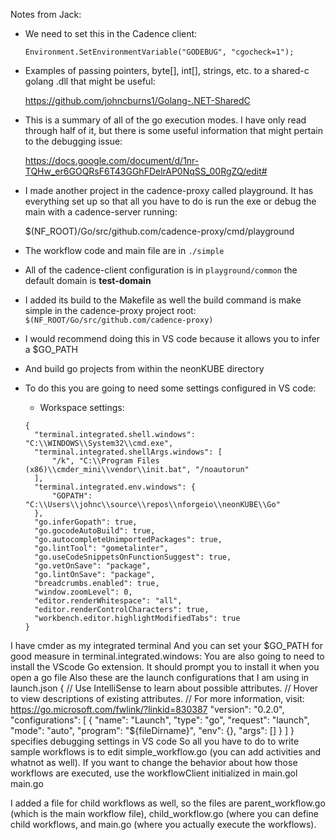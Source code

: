 Notes from Jack:

* We need to set this in the Cadence client:

  ```
  Environment.SetEnvironmentVariable("GODEBUG", "cgocheck=1");
  ```

* Examples of passing pointers, byte[], int[], strings, etc. to a shared-c golang .dll that might be useful:

  https://github.com/johncburns1/Golang-.NET-SharedC
  
* This is a summary of all of the go execution modes.  I have only read through half of it, but there is some useful information that might pertain to the debugging issue:

  https://docs.google.com/document/d/1nr-TQHw_er6GOQRsF6T43GGhFDelrAP0NqSS_00RgZQ/edit#
  
* I made another project in the cadence-proxy called playground.  It has everything set up so that all you have to do is run the exe or debug the main with a cadence-server running:

  $(NF_ROOT)/Go/src/github.com/cadence-proxy/cmd/playground
  
* The workflow code and main file are in `./simple`

* All of the cadence-client configuration is in `playground/common` the default domain is **test-domain**
 * I added its build to the Makefile as well the build command is make simple in the cadence-proxy project root: `$(NF_ROOT/Go/src/github.com/cadence-proxy)`
  * I would recommend doing this in VS code because it allows you to infer a $GO_PATH
  * And build go projects from within the neonKUBE directory
  
* To do this you are going to need some settings configured in VS code:

  * Workspace settings:
  ```
  {
    "terminal.integrated.shell.windows": "C:\\WINDOWS\\System32\\cmd.exe",
    "terminal.integrated.shellArgs.windows": [
        "/k", "C:\\Program Files (x86)\\cmder_mini\\vendor\\init.bat", "/noautorun"
    ],
    "terminal.integrated.env.windows": {
        "GOPATH": "C:\\Users\\johnc\\source\\repos\\nforgeio\\neonKUBE\\Go"
    },
    "go.inferGopath": true,
    "go.gocodeAutoBuild": true,
    "go.autocompleteUnimportedPackages": true,
    "go.lintTool": "gometalinter",
    "go.useCodeSnippetsOnFunctionSuggest": true,
    "go.vetOnSave": "package",
    "go.lintOnSave": "package",
    "breadcrumbs.enabled": true,
    "window.zoomLevel": 0,
    "editor.renderWhitespace": "all",
    "editor.renderControlCharacters": true,
    "workbench.editor.highlightModifiedTabs": true
  }
  ```
  
I have cmder as my integrated terminal
And you can set your $GO_PATH for good measure
in terminal.integrated.windows:
You are also going to need to install the VScode Go extension.
It should prompt you to install it when you open a go file
Also these are the launch configurations that I am using in launch.json
{
    // Use IntelliSense to learn about possible attributes.
    // Hover to view descriptions of existing attributes.
    // For more information, visit: https://go.microsoft.com/fwlink/?linkid=830387
    "version": "0.2.0",
    "configurations": [
        {
            "name": "Launch",
            "type": "go",
            "request": "launch",
            "mode": "auto",
            "program": "${fileDirname}",
            "env": {},
            "args": []
        }
    ]
}
specifies debugging settings in VS code
So all you have to do to write sample workflows is to edit simple_workflow.go (you can add activities and whatnot as well).  If you want to change the behavior about how those workflows are executed, use the workflowClient initialized in main.gol
main.go
  
I added a file for child workflows as well, so the files are parent_workflow.go (which is the main workflow file), child_workflow.go (where you can define child workflows, and main.go (where you actually execute the workflows).
